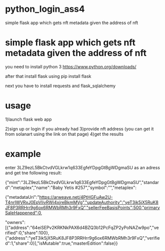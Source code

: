 # python_login_ass4

simple flask app which gets nft metadata given the address of nft

# simple flask app which gets nft metadata given the address of nft

you need to install python 3 https://www.python.org/downloads/

after that install flask using pip install flask

next you have to install requests and flask_sqlalchemy

# usage

1)launch flask web app

2)sign up or login if you already had
3)provide nft address (you can get it from solanart using the link on that page)
4)get the results

# example
enter 3LZ9ezL5BkCtvdVGLkrw1q633EgfeYDpgGtBgWDgmaSU as an adress and get tne following result:

{"mint":"3LZ9ezL5BkCtvdVGLkrw1q633EgfeYDpgGtBgWDgmaSU","standard":"metaplex","name":"Baby Yetis #257","symbol":"","metaplex":

{"metadataUri":"https://arweave.net/4PtHGFuAw2U-T4nrIWVRxJ0EpVIivRWi4xjreBkmMVg","updateAuthority":"yeT3ik5jX5RuK8JF8P3RRHrr9g6ox6RMWbRMh3r9FxQ","sellerFeeBasisPoints":500,"primarySaleHappened":0,

"owners":[{"address":"64eiSEPv2KRKNkPAX6d4BZQ3b12PcFqZP2yPoNAZw9po","verified":0,"share":100},{"address":"yeT3ik5jX5RuK8JF8P3RRHrr9g6ox6RMWbRMh3r9FxQ","verified":1,"share":0}],"isMutable":true,"masterEdition":false}}

